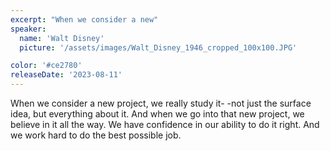 ```yaml
---
excerpt: "When we consider a new"
speaker:
  name: 'Walt Disney'
  picture: '/assets/images/Walt_Disney_1946_cropped_100x100.JPG'

color: '#ce2780'
releaseDate: '2023-08-11'
---
```

When we consider a new project, we really study it- -not just the surface idea, but everything about it. And when we go into that new project, we believe in it all the way. We have confidence in our ability to do it right. And we work hard to do the best possible job.
